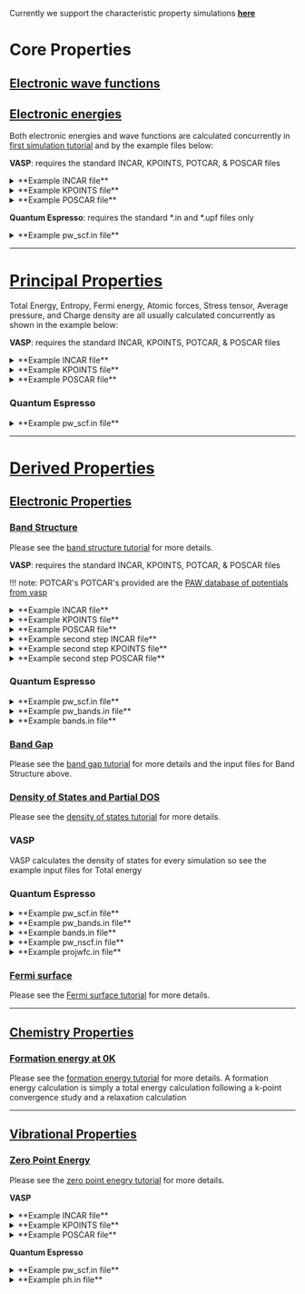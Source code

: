 <!-- TODO by MH For all of the characteristic properties: explain how we assert fidelity -->
Currently we support the characteristic property simulations [**here**](../materials/characteristic-properties)

# Core Properties

## [Electronic wave functions](../materials/characteristic-properties#electronic-wave-functions)

## [Electronic energies](../materials/characteristic-properties#electronic-energies)

Both electronic energies and wave functions are calculated concurrently in  [first simulation tutorial](../tutorials/first-simulation.md) and by the example files below:

**VASP**: requires the standard INCAR, KPOINTS, POTCAR, & POSCAR files
<details>
<summary>**Example INCAR file**</summary>
```
SYSTEM =  Silicon-FCC
LWAVE  = .TRUE.
LCHARG  = .TRUE.
ISMEAR =    0
SIGMA  = 0.1
```
</details>
<details>
<summary>**Example KPOINTS file**</summary>
```
Automatic mesh
0
Gamma
  1  1  1
  0.  0.  0.
```
</details>
<details>
<summary>**Example POSCAR file**</summary>
```
Silicon FCC
1.0
   5.000000000     0.000000000     0.000000000
   2.500000000     4.330127019     0.000000000
   2.500000000     1.443375673     4.082482905
Si
2
direct
   0.000000000    0.000000000    0.000000000 Si
   0.250000000    0.250000000    0.250000000 Si
```
</details>

**Quantum Espresso**: requires the standard *.in and *.upf files only
<details>
<summary>**Example pw_scf.in file**</summary>
```
&CONTROL
    calculation= 'scf'
    title= ''
    verbosity= 'low'
    restart_mode= 'from_scratch'
    wf_collect= .true.
    tstress= .true.
    tprnfor= .true.
    outdir= '$OUTPUT_DIR/'
    wfcdir= '$OUTPUT_DIR/'
    prefix= '__prefix__'
    pseudo_dir= '$PSEUDO_DIR'
/
&SYSTEM
    ibrav=2
    nat=2
    ntyp=1
    ecutwfc= 40
    ecutrho= 200
    occupations= 'smearing'
    degauss= 0.005
    celldm(1)=9.448580823160363
/
&ELECTRONS
    diagonalization= 'david'
    diago_david_ndim= 4
    diago_full_acc= .true.
    mixing_beta= 0.3
/
&IONS
/
&CELL
/
ATOMIC_SPECIES
Si 28.0855 si_pbe_gbrv_1.0.upf
ATOMIC_POSITIONS crystal
Si 0 0 0
Si 0.25 0.25 0.25
K_POINTS automatic
1 1 1 0 0 0
```
</details>

<hr>

# [Principal Properties](../materials/characteristic-properties#principal-properties)
Total Energy, Entropy, Fermi energy, Atomic forces, Stress tensor, Average pressure, and Charge density are all usually calculated concurrently as shown in the example below:

**VASP**: requires the standard INCAR, KPOINTS, POTCAR, & POSCAR files
<details>
<summary>**Example INCAR file**</summary>
```
SYSTEM =  Silicon-FCC
LWAVE  = .TRUE.
LCHARG  = .TRUE.
ISMEAR =    0
SIGMA  = 0.1
```
</details>
<details>
<summary>**Example KPOINTS file**</summary>
```
Automatic mesh
0
Gamma
  1  1  1
  0.  0.  0.
```
</details>
<details>
<summary>**Example POSCAR file**</summary>
```
Silicon FCC
1.0
   5.000000000     0.000000000     0.000000000
   2.500000000     4.330127019     0.000000000
   2.500000000     1.443375673     4.082482905
Si
2
direct
   0.000000000    0.000000000    0.000000000 Si
   0.250000000    0.250000000    0.250000000 Si
```
</details>

### Quantum Espresso
<details>
<summary>**Example pw_scf.in file**</summary>
```
&CONTROL
    calculation= 'scf'
    title= ''
    verbosity= 'low'
    restart_mode= 'from_scratch'
    wf_collect= .true.
    tstress= .true.
    tprnfor= .true.
    outdir= '$OUTPUT_DIR/'
    wfcdir= '$OUTPUT_DIR/'
    prefix= '__prefix__'
    pseudo_dir= '$PSEUDO_DIR'
/
&SYSTEM
    ibrav=2
    nat=2
    ntyp=1
    ecutwfc= 40
    ecutrho= 200
    occupations= 'smearing'
    degauss= 0.005
    celldm(1)=9.448580823160363
/
&ELECTRONS
    diagonalization= 'david'
    diago_david_ndim= 4
    diago_full_acc= .true.
    mixing_beta= 0.3
/
&IONS
/
&CELL
/
ATOMIC_SPECIES
Si 28.0855 si_pbe_gbrv_1.0.upf
ATOMIC_POSITIONS crystal
Si 0 0 0
Si 0.25 0.25 0.25
K_POINTS automatic
1 1 1 0 0 0
```
</details>

<hr>

# [Derived Properties](../materials/characteristic-properties#derived-properties)
## [Electronic Properties](../materials/characteristic-properties#electronic-properties)

### [Band Structure](../materials/characteristic-properties#band-structure)
Please see the [band structure tutorial](../tutorials/band-structure.md) for more details.

**VASP**: requires the standard INCAR, KPOINTS, POTCAR, & POSCAR files

!!! note: POTCAR's
    POTCAR's provided are the [PAW database of potentials from vasp](http://cms.mpi.univie.ac.at/vasp/vasp/PAW_potentials.html)

<details>
<summary>**Example INCAR file**</summary>
```
SYSTEM =  Silicon-FCC
LWAVE  = .TRUE.
LCHARG  = .TRUE.
ISMEAR =    0
SIGMA  = 0.1
```
</details>
<details>
<summary>**Example KPOINTS file**</summary>
```
Automatic mesh
0
Gamma
  1  1  1
  0.  0.  0.
```
</details>
<details>
<summary>**Example POSCAR file**</summary>
```
Silicon FCC
1.0
   5.000000000     0.000000000     0.000000000
   2.500000000     4.330127019     0.000000000
   2.500000000     1.443375673     4.082482905
Si
2
direct
   0.000000000    0.000000000    0.000000000 Si
   0.250000000    0.250000000    0.250000000 Si
```
</details>
<details>
<summary>**Example second step INCAR file**</summary>
```
System = fcc Si
ICHARG = 11
ISMEAR = 0;
SIGMA = 0.1;
LORBIT=11
```
</details>
<details>
<summary>**Example second step KPOINTS file**</summary>
```
kpoints path
3
reciprocal
0.0  0.0  0.0   1
0.0  0.0  0.5   1
0.0  0.5  0.5   1
```
</details>
<details>
<summary>**Example second step POSCAR file**</summary>
```
Silicon FCC
1.0
   5.000000000     0.000000000     0.000000000
   2.500000000     4.330127019     0.000000000
   2.500000000     1.443375673     4.082482905
Si
2
direct
   0.000000000    0.000000000    0.000000000 Si
   0.250000000    0.250000000    0.250000000 Si
```
</details>

### Quantum Espresso
<details>
<summary>**Example pw_scf.in file**</summary>
```
&CONTROL
    calculation= 'scf'
    title= ''
    verbosity= 'low'
    restart_mode= 'from_scratch'
    wf_collect= .true.
    tstress= .true.
    tprnfor= .true.
    outdir= '$OUTPUT_DIR/'
    wfcdir= '$OUTPUT_DIR/'
    prefix= '__prefix__'
    pseudo_dir= '$PSEUDO_DIR'
/
&SYSTEM
    ibrav=2
    nat=2
    ntyp=1
    ecutwfc= 40
    ecutrho= 200
    occupations= 'smearing'
    degauss= 0.005
    celldm(1)=9.448580823160363
/
&ELECTRONS
    diagonalization= 'david'
    diago_david_ndim= 4
    diago_full_acc= .true.
    mixing_beta= 0.3
/
&IONS
/
&CELL
/
ATOMIC_SPECIES
Si 28.0855 si_pbe_gbrv_1.0.upf
ATOMIC_POSITIONS crystal
Si 0 0 0
Si 0.25 0.25 0.25
K_POINTS automatic
1 1 1 0 0 0
```
</details>
<details>
<summary>**Example pw_bands.in file**</summary>
```
&CONTROL
    calculation= 'bands'
    title= ''
    verbosity= 'low'
    restart_mode= 'from_scratch'
    wf_collect= .true.
    tstress= .true.
    tprnfor= .true.
    outdir= '$OUTPUT_DIR/'
    wfcdir= '$OUTPUT_DIR/'
    prefix= '__prefix__'
    pseudo_dir= '$PSEUDO_DIR'
/
&SYSTEM
    ibrav=2
    nat=2
    ntyp=1
    ecutwfc= 40
    ecutrho= 200
    occupations= 'smearing'
    degauss= 0.005
    celldm(1)=9.448580823160363
/
&ELECTRONS
    diagonalization= 'david'
    diago_david_ndim= 4
    diago_full_acc= .true.
    mixing_beta= 0.3
/
&IONS
/
&CELL
/
ATOMIC_SPECIES
Si 28.0855 si_pbe_gbrv_1.0.upf
ATOMIC_POSITIONS crystal
Si 0 0 0
Si 0.25 0.25 0.25
K_POINTS crystal_b
3
0.50000000  0.50000000  0.50000000  10
0.00000000  0.00000000  0.00000000  10
0.50000000  0.00000000  0.50000000  10
```
</details>
<details>
<summary>**Example bands.in file**</summary>
```
&BANDS
    prefix= '__prefix__'
    outdir= '$OUTPUT_DIR'
    filband= '$JOB_WORK_DIR/bands.dat'
    no_overlap= .true.
/
```
</details>

### [Band Gap](../materials/characteristic-properties#band-gap)
Please see the [band gap tutorial](../tutorials/band-gap.md) for more details and the input files for Band Structure above.

### [Density of States and Partial DOS](../materials/characteristic-properties#sensity-of-states-and-partial-dos)
Please see the [density of states tutorial](../tutorials/density-of-states.md) for more details.
### VASP
VASP calculates the density of states for every simulation so see the example input files for Total energy
<!--To Do, get partial DOS running for VASP -->
### Quantum Espresso
<details>
<summary>**Example pw_scf.in file**</summary>
```
&CONTROL
    calculation= 'scf'
    title= ''
    verbosity= 'low'
    restart_mode= 'from_scratch'
    wf_collect= .true.
    tstress= .true.
    tprnfor= .true.
    outdir= '$OUTPUT_DIR/'
    wfcdir= '$OUTPUT_DIR/'
    prefix= '__prefix__'
    pseudo_dir= '$PSEUDO_DIR'
/
&SYSTEM
    ibrav=2
    nat=2
    ntyp=1
    ecutwfc= 40
    ecutrho= 200
    occupations= 'smearing'
    degauss= 0.005
    celldm(1)=9.448580823160363
/
&ELECTRONS
    diagonalization= 'david'
    diago_david_ndim= 4
    diago_full_acc= .true.
    mixing_beta= 0.3
/
&IONS
/
&CELL
/
ATOMIC_SPECIES
Si 28.0855 si_pbe_gbrv_1.0.upf
ATOMIC_POSITIONS crystal
Si 0 0 0
Si 0.25 0.25 0.25
K_POINTS automatic
1 1 1 0 0 0
```
</details>
<details>
<summary>**Example pw_bands.in file**</summary>
```
&CONTROL
    calculation= 'bands'
    title= ''
    verbosity= 'low'
    restart_mode= 'from_scratch'
    wf_collect= .true.
    tstress= .true.
    tprnfor= .true.
    outdir= '$OUTPUT_DIR/'
    wfcdir= '$OUTPUT_DIR/'
    prefix= '__prefix__'
    pseudo_dir= '$PSEUDO_DIR'
/
&SYSTEM
    ibrav=2
    nat=2
    ntyp=1
    ecutwfc= 40
    ecutrho= 200
    occupations= 'smearing'
    degauss= 0.005
    celldm(1)=9.448580823160363
/
&ELECTRONS
    diagonalization= 'david'
    diago_david_ndim= 4
    diago_full_acc= .true.
    mixing_beta= 0.3
/
&IONS
/
&CELL
/
ATOMIC_SPECIES
Si 28.0855 si_pbe_gbrv_1.0.upf
ATOMIC_POSITIONS crystal
Si 0 0 0
Si 0.25 0.25 0.25
K_POINTS crystal_b
3
0.50000000  0.50000000  0.50000000  10
0.00000000  0.00000000  0.00000000  10
0.50000000  0.00000000  0.50000000  10
```
</details>
<details>
<summary>**Example bands.in file**</summary>
```
&BANDS
    prefix= '__prefix__'
    outdir= '$OUTPUT_DIR'
    filband= '$JOB_WORK_DIR/bands.dat'
    no_overlap= .true.
/
```
</details>
<details>
<summary>**Example pw_nscf.in file**</summary>
```
&CONTROL
    calculation= 'nscf'
    title= ''
    verbosity= 'low'
    restart_mode= 'from_scratch'
    wf_collect= .true.
    tstress= .true.
    tprnfor= .true.
    outdir= '$OUTPUT_DIR/'
    wfcdir= '$OUTPUT_DIR/'
    prefix= '__prefix__'
    pseudo_dir= '$PSEUDO_DIR'
/
&SYSTEM
    ibrav=2
    nat=2
    ntyp=1
    ecutwfc= 40
    ecutrho= 200
    occupations= 'smearing'
    degauss= 0.005
    celldm(1)=9.448580823160363
/
&ELECTRONS
    diagonalization= 'david'
    diago_david_ndim= 4
    diago_full_acc= .true.
    mixing_beta= 0.3
/
&IONS
/
&CELL
/
ATOMIC_SPECIES
Si 28.0855 si_pbe_gbrv_1.0.upf
ATOMIC_POSITIONS crystal
Si 0 0 0
Si 0.25 0.25 0.25
K_POINTS automatic
1 1 1 0 0 0
```
</details>
<details>
<summary>**Example projwfc.in file**</summary>
```
&PROJWFC
    prefix= '__prefix__'
    outdir= '$OUTPUT_DIR/'
    degauss= 0.01
/
```
</details>

### [Fermi surface](../materials/characteristic-properties#fermi-surface)
Please see the [Fermi surface tutorial](../tutorials/fermi-surface.md) for more details.

<hr>

## [Chemistry Properties](../materials/characteristic-properties#chemical-properties)

### [Formation energy at 0K](../materials/characteristic-properties#formation-energy-at-0K)
Please see the [formation energy tutorial](../tutorials/formation-energy.md) for more details.  A formation energy calculation is simply a total energy calculation following a k-point convergence study and a relaxation calculation

<hr>

## [Vibrational Properties](../materials/characteristic-properties#vibrational-properties)

### [Zero Point Energy](../materials/characteristic-properties#zero-point-energy)
Please see the [zero point enegry tutorial](../tutorials/zero-point-energy.md) for more details.

**VASP**

<details>
<summary>**Example INCAR file**</summary>
```
IBRION = 5
LWAVE = .FALSE.
LCHARG = .FALSE.
ISMEAR = 1
SIGMA = 0.1
```
</details>
<details>
<summary>**Example KPOINTS file**</summary>
```
Automatic mesh
0
Gamma
  1  1  1
  0.  0.  0.
```
</details>
<details>
<summary>**Example POSCAR file**</summary>
```
Silicon FCC
1.0
   5.000000000     0.000000000     0.000000000
   2.500000000     4.330127019     0.000000000
   2.500000000     1.443375673     4.082482905
Si
2
direct
   0.000000000    0.000000000    0.000000000 Si
   0.250000000    0.250000000    0.250000000 Si
```
</details>

**Quantum Espresso**

<details>
<summary>**Example pw_scf.in file**</summary>
```
&CONTROL
    calculation= 'scf'
    title= ''
    verbosity= 'low'
    restart_mode= 'from_scratch'
    wf_collect= .true.
    tstress= .true.
    tprnfor= .true.
    outdir= '$OUTPUT_DIR/'
    wfcdir= '$OUTPUT_DIR/'
    prefix= '__prefix__'
    pseudo_dir= '$PSEUDO_DIR'
/
&SYSTEM
    ibrav=2
    nat=2
    ntyp=1
    ecutwfc= 40
    ecutrho= 200
    occupations= 'smearing'
    degauss= 0.005
    celldm(1)=9.448580823160363
/
&ELECTRONS
    diagonalization= 'david'
    diago_david_ndim= 4
    diago_full_acc= .true.
    mixing_beta= 0.3
/
&IONS
/
&CELL
/
ATOMIC_SPECIES
Si 28.0855 si_pbe_gbrv_1.0.upf
ATOMIC_POSITIONS crystal
Si 0 0 0
Si 0.25 0.25 0.25
K_POINTS automatic
1 1 1 0 0 0
```
</details>
<details>
<summary>**Example ph.in file**</summary>
```
&INPUTPH
    tr2_ph= 1.0d-12
    asr= .true.
    prefix='__prefix__'
    outdir='$OUTPUT_DIR/'
/
0.0 0.0 0.0
```
</details>
